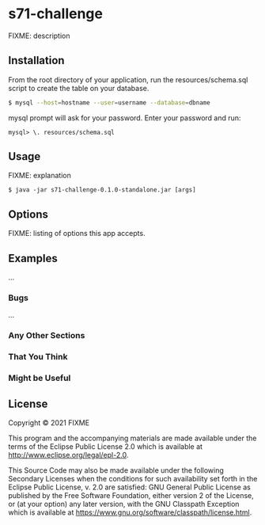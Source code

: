 # s71-challenge

FIXME: description

## Installation

From the root directory of your application, run the resources/schema.sql script to create the table on your database.

```bash
$ mysql --host=hostname --user=username --database=dbname
```
mysql prompt will ask for your password. Enter your password and run:

```mysql
mysql> \. resources/schema.sql
```

## Usage

FIXME: explanation

    $ java -jar s71-challenge-0.1.0-standalone.jar [args]

## Options

FIXME: listing of options this app accepts.

## Examples

...

### Bugs

...

### Any Other Sections
### That You Think
### Might be Useful

## License

Copyright © 2021 FIXME

This program and the accompanying materials are made available under the
terms of the Eclipse Public License 2.0 which is available at
http://www.eclipse.org/legal/epl-2.0.

This Source Code may also be made available under the following Secondary
Licenses when the conditions for such availability set forth in the Eclipse
Public License, v. 2.0 are satisfied: GNU General Public License as published by
the Free Software Foundation, either version 2 of the License, or (at your
option) any later version, with the GNU Classpath Exception which is available
at https://www.gnu.org/software/classpath/license.html.

